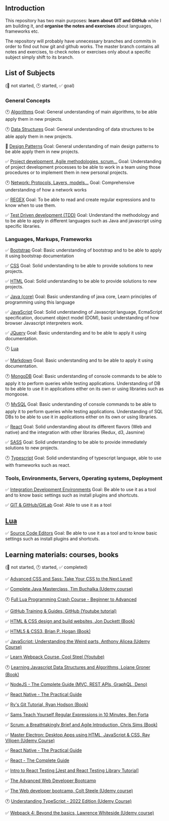 ## Introduction

This repository has two main purposes: **learn about GIT and GitHub** while I am building it, and **organise the notes and exercises** about languages, frameworks etc.

The repository will probably have unnecessary branches and commits in order to find out how git and github works. The master branch contains all notes and exercises, to check notes or exercises only about a specific subject simply shift to its branch.

## List of Subjects <!--Future: If a new subject is added remember update MD template-->

(:black_square_button: not started, :clock1: started, :white_check_mark: goal)

### General Concepts

:clock1: [Algorithms](subjects/algorithms.md) Goal: General understanding of main algorithms, to be able apply them in new projects.

:clock1: [Data Structures](subjects/data-structures.md) Goal: General understanding of data structures to be able apply them in new projects.

:black_square_button: [Design Patterns](subjects/design-patterns.md) Goal: General understanding of main design patterns to be able apply them in new projects.

:white_check_mark: [Project development, Agile methodologies, scrum...](subjects/project-development.md) Goal: Understanding of project development processes to be able to work in a team using those procedures or to implement them in new personal projects.

:clock1: [Network: Protocols, Layers, models...](subjects/network.md) Goal: Comprehensive understanding of how a network works

:white_check_mark: [REGEX](subjects/regex.md) Goal: To be able to read and create regular expressions and to know when to use them.

:white_check_mark: [Test Driven development (TDD)](subjects/tdd.md) Goal: Understand the methodology and to be able to apply in different languages such as Java and javascript using specific libraries.

### Languages, Markups, Frameworks

:white_check_mark: [Bootstrap](subjects/bootstrap.md) Goal: Basic understanding of bootstrap and to be able to apply it using bootstrap documentation

:white_check_mark: [CSS](subjects/css.md) Goal: Solid understanding to be able to provide solutions to new projects.

:white_check_mark: [HTML](subjects/html.md) Goal: Solid understanding to be able to provide solutions to new projects.

:white_check_mark: [Java (core)](subjects/java%28core%29.md) Goal: Basic understanding of java core, Learn principles of programming using this language

:white_check_mark: [JavaScript](subjects/javascript.md) Goal: Solid understanding of Javascript language, EcmaScript specification, document object model (DOM), basic understanding of how browser Javascript interpreters work.

:white_check_mark: [JQuery](subjects/jquery.md) Goal: Basic understanding and to be able to apply it using documentation.

:clock1: [Lua](subjects/lua.md)

:white_check_mark: [Markdown](subjects/markdown.md) Goal: Basic understanding and to be able to apply it using documentation.

:clock1: [MongoDB](subjects/mongodb.md) Goal: Basic understanding of console commands to be able to apply it to perform queries while testing applications. Understanding of DB to be able to use it in applications either on its own or using libraries such as mongoose.

:clock1: [MySQL](subjects/mysql.md) Goal: Basic understanding of console commands to be able to apply it to perform queries while testing applications. Understanding of SQL DBs to be able to use it in applications either on its own or using libraries.

:white_check_mark: [React](subjects/react.md) Goal: Solid understanding about its different flavors (Web and native) and the integration with other libraries (Redux, d3, Jasmine)

:white_check_mark: [SASS](subjects/sass.md) Goal: Solid understanding to be able to provide immediately solutions to new projects.

:clock1: [Typescript](subjects/typescript.md) Goal: Solid understanding of typescript language, able to use with frameworks such as react.

### Tools, Environments, Servers, Operating systems, Deployment

:white_check_mark: [Integration Development Environments](subjects/ide.md) Goal: Be able to use it as a tool and to know basic settings such as install plugins and shortcuts.

:white_check_mark: [GIT & GitHub/GitLab](subjects/git.md) Goal: Able to use it as a tool

## [Lua](subjects/lua.md)

:white_check_mark: [Source Code Editors](subjects/source-code-editors.md) Goal: Be able to use it as a tool and to know basic settings such as install plugins and shortcuts.

## Learning materials: courses, books <!--Future: If a new material is included use the MD template to include it-->

(:black_square_button: not started, :clock1: started, :white_check_mark: completed)

:white_check_mark: [Advanced CSS and Sass: Take Your CSS to the Next Level!](advanced-css-and-sass/acas.md)

:white_check_mark: [Complete Java Masterclass, Tim Buchalka (Udemy course)](complete-java-masterclass/cjm.md)

:clock1: [Full Lua Programming Crash Course - Beginner to Advanced](lua-crash-course/lcc.md)

:white_check_mark: [GitHub Training & Guides, GitHub (Youtube tutorial)](https://www.youtube.com/channel/UCP7RrmoueENv9TZts3HXXtw)

:white_check_mark: [HTML & CSS design and build websites, Jon Duckett (Book)](html-and-css-design-and-build-websites/hcdbw.md)

:white_check_mark: [HTML5 & CSS3, Brian P. Hogan (Book)](html-and-css3/hc.md)

:white_check_mark: [JavaScript: Understanding the Weird parts, Anthony Alicea (Udemy Course)](javascript-understanding-the-weird-parts/jutwp.md)

:white_check_mark: [Learn Webpack Course, Cool Steel (Youtube)](https://www.youtube.com/playlist?list=PLblA84xge2_zwxh3XJqy6UVxS60YdusY8)

:clock1: [Learning Javascript Data Structures and Algorithms, Loiane Groner (Book)](js_data_structures_and_algorithms/jdsaa.md)

:white_check_mark: [NodeJS - The Complete Guide (MVC, REST APIs, GraphQL, Deno)](nodejs_the_complete_guide/ntcg.md)

:white_check_mark: [React Native - The Practical Guide](react_native_the_practical_guide/rntpg.md)

:white_check_mark: [Ry's Git Tutorial, Ryan Hodson (Book)](rys-git-tutorial/rgt.md)

:white_check_mark: [Sams Teach Yourself Regular Expressions in 10 Minutes, Ben Forta](sams-teach-yourself-regular-expressions-in-10-minutes/styrem.md)

:white_check_mark: [Scrum: a Breathtakingly Brief and Agile Introduction, Chris Sims (Book)](scrum-a-breathtakingly-brief-and-agile-introduction/sbbai.md)

:white_check_mark: [Master Electron: Desktop Apps using HTML, JavaScript & CSS, Ray Viljoen (Udemy Course) ](master_electron_desktop_apps_using_html_javascript_and_css/medauhjac.md)

:white_check_mark: [React Native - The Practical Guide](react_native_the_practical_guide/rntpg.md)

:white_check_mark: [React - The Complete Guide](react_the_complete_guide/rtcg.md)

:white_check_mark: [Intro to React Testing \[Jest and React Testing Library Tutorial\]](https://www.youtube.com/watch?v=ZmVBCpefQe8)

:white_check_mark: [The Advanced Web Developer Bootcamp](the-advanced-web-developer-bootcamp/tawdb.md)

:white_check_mark: [The Web developer bootcamp, Colt Steele (Udemy course)](the-web-developer-bootcamp/twdb.md)

:clock1: [Understanding TypeScript - 2022 Edition (Udemy Course)](understanding-typescript/ut.md)

:white_check_mark: [Webpack 4: Beyond the basics, Lawrence Whiteside (Udemy course)](webpack4_beyond_the_basics/wbtb.md)

